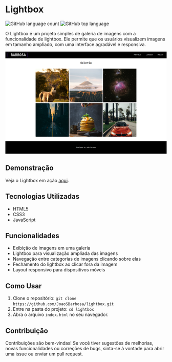 # Lightbox

![GitHub language count](https://img.shields.io/github/languages/count/JoaoSBarbosa/lightbox)
![GitHub top language](https://img.shields.io/github/languages/top/JoaoSBarbosa/lightbox)

O Lightbox é um projeto simples de galeria de imagens com a funcionalidade de lightbox. Ele permite que os usuários visualizem imagens em tamanho ampliado, com uma interface agradável e responsiva.

![lightbox Project Screenshot](./assets/img/screenshot.png)

## Demonstração

Veja o Lightbox em ação [aqui](https://joaosbarbosa.github.io/lightbox/).

## Tecnologias Utilizadas

- HTML5
- CSS3
- JavaScript

## Funcionalidades

- Exibição de imagens em uma galeria
- Lightbox para visualização ampliada das imagens
- Navegação entre categorias de imagens clicando sobre elas
- Fechamento do lightbox ao clicar fora da imagem
- Layout responsivo para dispositivos móveis

## Como Usar

1. Clone o repositório: `git clone https://github.com/JoaoSBarbosa/lightbox.git`
2. Entre na pasta do projeto: `cd lightbox`
3. Abra o arquivo `index.html` no seu navegador.

## Contribuição

Contribuições são bem-vindas! Se você tiver sugestões de melhorias, novas funcionalidades ou correções de bugs, sinta-se à vontade para abrir uma issue ou enviar um pull request.




